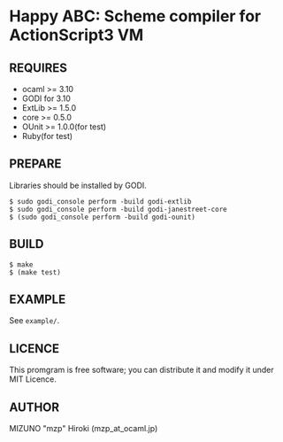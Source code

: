 Happy ABC: Scheme compiler for ActionScript3 VM
===============================================

REQUIRES
--------

* ocaml >= 3.10
* GODI for 3.10
* ExtLib >= 1.5.0
* core >= 0.5.0
* OUnit >= 1.0.0(for test)
* Ruby(for test)

PREPARE
-------
Libraries should be installed by GODI.

    $ sudo godi_console perform -build godi-extlib
    $ sudo godi_console perform -build godi-janestreet-core
    $ (sudo godi_console perform -build godi-ounit)

BUILD
-----
    
    $ make
    $ (make test)

EXAMPLE
-------
See `example/`.

LICENCE
-------
This promgram is free software; you can distribute it and modify it under MIT Licence.

AUTHOR
------
MIZUNO "mzp" Hiroki (mzp_at_ocaml.jp)
